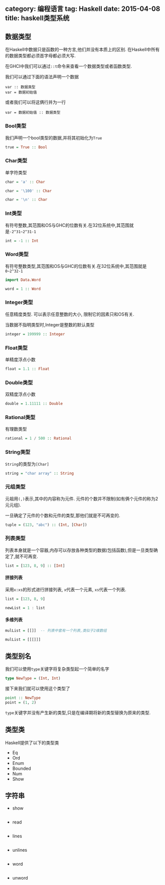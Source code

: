 category: 编程语言
tag: Haskell
date: 2015-04-08
title: haskell类型系统
---

## 数据类型
在Haskell中数据只是函数的一种方言,他们并没有本质上的区别.
在Haskell中所有的数据类型都必须首字母都必须大写.

在GHCI中我们可以通过`::t`命令来查看一个数据类型或者函数类型.

我们可以通过下面的语法声明一个数据
```
var :: 数据类型
var = 数据初始值
```
或者我们可以将这俩行并为一行
```
var = 数据初始值 :: 数据类型
```

### Bool类型

我们声明一个bool类型的数据,并将其初始化为`True`
```haskell
true = True :: Bool
```

### Char类型

单字符类型
```haskell
char = 'a' :: Char

char = '\100' :: Char

char = '\n' :: Char
```

### Int类型
有符号整数,其范围和OS与GHC的位数有关.在32位系统中,其范围就是`-2^31~2^31-1`
```haskell
int = -1 :: Int
```

### Word类型
有符号整数类型,其范围和OS与GHC的位数有关.在32位系统中,其范围就是`0~2^32-1`
```haskell
import Data.Word

word = 1 :: Word
```

### Integer类型
任意精度类型. 可以表示任意整数的大小, 限制它的因素只和OS有关.

当数据不指明类型时,Integer是整数的默认类型
```haskell
integer = 199999 :: Integer
```

### Float类型
单精度浮点小数
```haskell
float = 1.1 :: Float
```

### Double类型
双精度浮点小数
```haskell
double = 1.11111 :: Double
```

### Rational类型
有理数类型
```haskell
rational = 1 / 500 :: Rational
```

### String类型
`String`的类型为`[Char]`
```haskell
string = "char array" :: String
```

### 元组类型
元祖用`(,)`表示,其中的内容称为元件. 元件的个数并不限制(如有俩个元件的称为2元元组).

一旦确定了元件的个数和元件的类型,那他们就是不可再变的.
```haskell
tuple = (123, "abc") :: (Int, [Char])
```

### 列表类型
列表本身就是一个容器,内存可以存放各种类型的数据(包括函数),但是一旦类型确定了,就不可再变.
```haskell
list = [123, 8, 9] :: [Int]
```

#### 拼接列表
采用`x:xs`的形式进行拼接列表, `x`代表一个元素, `xs`代表一个列表.
```haskell
list = [123, 8, 9]

newList = 1 : list
```

#### 多维列表

```haskell
mulList = [[]]  -- 列表中套有一个列表,类似于2维数组

mulList = [[[]]]
```

## 类型别名
我们可以使用`type`关键字将复杂类型起一个简单的名字

```haskell
type NewType = (Int, Int)
```

接下来我们就可以使用这个类型了
```haskell
point :: NewType
point = (1, 2)
```

`type`关键字并没有产生新的类型,只是在编译期将新的类型替换为原来的类型.


## 类型类
Haskell提供了以下的类型类
* Eq
* Ord
* Enum
* Bounded
* Num
* Show

## 字符串
* show

```haskell

```
* read

```haskell

```
* lines

```haskell

```
* unlines

```haskell

```
* word

```haskell

```
* unword

```haskell

```

